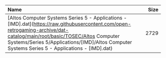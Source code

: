 |Name|Size|
|:---|---:|
|[Altos Computer Systems Series 5 - Applications - [IMD].dat](https://raw.githubusercontent.com/open-retrogaming-archive/dat-catalog/main/root/basic/TOSEC/Altos Computer Systems/Series 5/Applications/[IMD]/Altos Computer Systems Series 5 - Applications - [IMD].dat)|2729|
